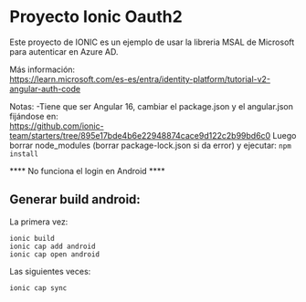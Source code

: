 # Proyecto Ionic Oauth2

Este proyecto de IONIC es un ejemplo de usar la libreria MSAL de Microsoft para autenticar en Azure AD.

Más información:  
<https://learn.microsoft.com/es-es/entra/identity-platform/tutorial-v2-angular-auth-code>

Notas:
-Tiene que ser Angular 16, cambiar el package.json y el angular.json fijándose en:  
<https://github.com/ionic-team/starters/tree/895e17bde4b6e22948874cace9d122c2b99bd6c0>
Luego borrar node_modules (borrar package-lock.json si da error) y ejecutar:
<code>npm install</code>

**** No funciona el login en Android ****

## Generar build android:
La primera vez:  
~~~
ionic build
ionic cap add android
ionic cap open android
~~~

Las siguientes veces:  
~~~
ionic cap sync
~~~


